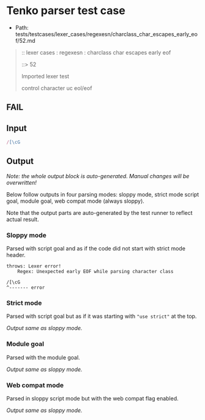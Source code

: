 # Tenko parser test case

- Path: tests/testcases/lexer_cases/regexesn/charclass_char_escapes_early_eof/52.md

> :: lexer cases : regexesn : charclass char escapes early eof
>
> ::> 52
>
> Imported lexer test
>
> control character uc eol/eof

## FAIL

## Input

`````js
/[\cG
`````

## Output

_Note: the whole output block is auto-generated. Manual changes will be overwritten!_

Below follow outputs in four parsing modes: sloppy mode, strict mode script goal, module goal, web compat mode (always sloppy).

Note that the output parts are auto-generated by the test runner to reflect actual result.

### Sloppy mode

Parsed with script goal and as if the code did not start with strict mode header.

`````
throws: Lexer error!
    Regex: Unexpected early EOF while parsing character class

/[\cG
^------- error
`````

### Strict mode

Parsed with script goal but as if it was starting with `"use strict"` at the top.

_Output same as sloppy mode._

### Module goal

Parsed with the module goal.

_Output same as sloppy mode._

### Web compat mode

Parsed in sloppy script mode but with the web compat flag enabled.

_Output same as sloppy mode._
